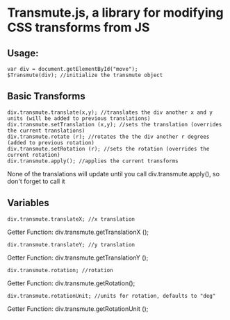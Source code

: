 # Transmute.js, a library for modifying CSS transforms from JS
## Usage:
```
var div = document.getElementById("move");
$Transmute(div); //initialize the transmute object
```
## Basic Transforms
```
div.transmute.translate(x,y); //translates the div another x and y units (will be added to previous translations)
div.transmute.setTranslation (x,y); //sets the translation (overrides the current translations)
div.transmute.rotate (r); //rotates the the div another r degrees (added to previous rotation)
div.transmute.setRotation (r); //sets the rotation (overrides the current rotation)
div.transmute.apply(); //applies the current transforms
```
None of the translations will update until you call div.transmute.apply(), so don't forget to call it
## Variables
```
div.transmute.translateX; //x translation
```
Getter Function: div.transmute.getTranslationX ();
```
div.transmute.translateY; //y translation
```
Getter Function: div.transmute.getTranslationY ();
```
div.transmute.rotation; //rotation
```
Getter Function: div.transmute.getRotation();
```
div.transmute.rotationUnit; //units for rotation, defaults to "deg"
```
Getter Function: div.transmute.getRotationUnit ();

